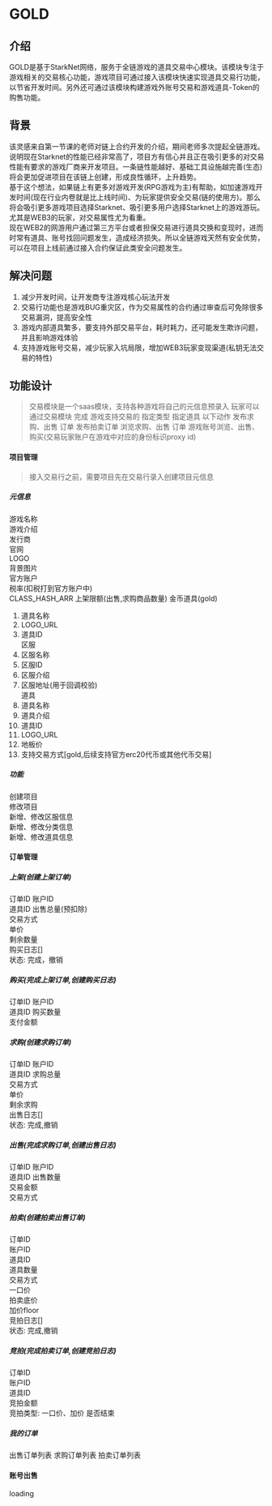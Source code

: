 # GOLD

## 介绍
GOLD是基于StarkNet网络，服务于全链游戏的道具交易中心模块。该模块专注于游戏相关的交易核心功能，游戏项目可通过接入该模块快速实现道具交易行功能，以节省开发时间。另外还可通过该模块构建游戏外账号交易和游戏道具-Token的购售功能。  

## 背景
该灵感来自第一节课的老师对链上合约开发的介绍，期间老师多次提起全链游戏。说明现在Starknet的性能已经非常高了，项目方有信心并且正在吸引更多的对交易性能有要求的游戏厂商来开发项目。一条链性能越好、基础工具设施越完善(生态)将会更加促进项目在该链上创建，形成良性循环，上升趋势。  
基于这个想法，如果链上有更多对游戏开发(RPG游戏为主)有帮助，如加速游戏开发时间(现在行业内卷就是比上线时间)、为玩家提供安全交易(链的使用方)。那么将会吸引更多游戏项目选择Starknet、吸引更多用户选择Starknet上的游戏游玩。尤其是WEB3的玩家，对交易属性尤为看重。  
现在WEB2的网游用户通过第三方平台或者担保交易进行道具交换和变现时，进而时常有道具、账号找回问题发生，造成经济损失。所以全链游戏天然有安全优势，可以在项目上线前通过接入合约保证此类安全问题发生。  

## 解决问题
1. 减少开发时间，让开发商专注游戏核心玩法开发  
2. 交易行功能也是游戏BUG重灾区，作为交易属性的合约通过审查后可免除很多交易漏洞，提高安全性  
3. 游戏内部道具繁多，要支持外部交易平台，耗时耗力，还可能发生欺诈问题，并且影响游戏体验  
4. 支持游戏账号交易，减少玩家入坑局限，增加WEB3玩家变现渠道(私钥无法交易的特性)  

## 功能设计
>交易模块是一个saas模块，支持各种游戏将自己的元信息预录入
>玩家可以通过交易模块 完成 游戏支持交易的 指定类型 指定道具 以下动作
>发布求购、出售 订单
>发布拍卖订单
>浏览求购、出售 订单
>游戏账号浏览、出售、购买(交易玩家账户在游戏中对应的身份标识proxy id)  

#### 项目管理  
> 接入交易行之前，需要项目先在交易行录入创建项目元信息  
##### 元信息  
游戏名称  
游戏介绍  
发行商  
官网  
LOGO  
背景图片  
官方账户  
税率(扣税打到官方账户中)  
CLASS_HASH_ARR
上架限额(出售,求购商品数量)
金币道具(gold)  
1. 道具名称  
2. LOGO_URL  
3. 道具ID  
区服  
1. 区服名称  
2. 区服ID  
3. 区服介绍  
4. 区服地址(用于回调校验)  
道具  
1. 道具名称  
2. 道具介绍  
3. 道具ID  
4. LOGO_URL  
5. 地板价
6. 支持交易方式[gold,后续支持官方erc20代币或其他代币交易]  

##### 功能  
创建项目  
修改项目  
新增、修改区服信息  
新增、修改分类信息  
新增、修改道具信息  

#### 订单管理  
##### 上架(创建上架订单)  
订单ID
账户ID  
道具ID
出售总量(预扣除)  
交易方式  
单价  
剩余数量  
购买日志[]  
状态: 完成，撤销
##### 购买(完成上架订单,创建购买日志)  
订单ID
账户ID  
道具ID
购买数量  
支付金额  

##### 求购(创建求购订单)  
订单ID
账户ID  
道具ID
求购总量  
交易方式  
单价  
剩余求购  
出售日志[]  
状态: 完成,撤销

##### 出售(完成求购订单,创建出售日志)  
订单ID
账户ID  
道具ID
出售数量  
交易金额  
交易方式  

##### 拍卖(创建拍卖出售订单)  
订单ID  
账户ID  
道具ID  
道具数量  
交易方式  
一口价  
拍卖底价  
加价floor  
竞拍日志[]  
状态: 完成,撤销  
##### 竞拍(完成拍卖订单,创建竞拍日志)  
订单ID  
账户ID  
道具ID  
竞拍金额  
竞拍类型: 一口价、加价
是否结束  

##### 我的订单
出售订单列表
求购订单列表
拍卖订单列表

#### 账号出售  
loading
